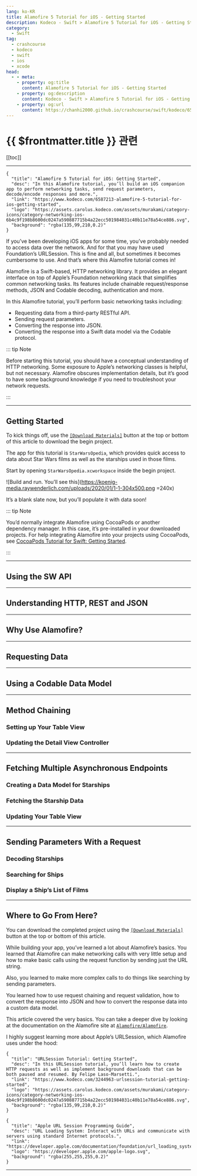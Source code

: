 ```yaml
---
lang: ko-KR
title: Alamofire 5 Tutorial for iOS - Getting Started
description: Kodeco - Swift > Alamofire 5 Tutorial for iOS - Getting Started
category:
  - Swift
tag: 
  - crashcourse
  - kodeco
  - swift
  - ios
  - xcode
head:
  - - meta:
    - property: og:title
      content: Alamofire 5 Tutorial for iOS - Getting Started
    - property: og:description
      content: Kodeco - Swift > Alamofire 5 Tutorial for iOS - Getting Started
    - property: og:url
      content: https://chanhi2000.github.io/crashcourse/swift/kodeco/6587213-alamofire-5-tutorial-for-ios-getting-started.html
---
```


# {{ $frontmatter.title }} 관련

[[toc]]

---

```component VPCard
{
  "title": "Alamofire 5 Tutorial for iOS: Getting Started",
  "desc": "In this Alamofire tutorial, you’ll build an iOS companion app to perform networking tasks, send request parameters, decode/encode responses and more.",
  "link": "https://www.kodeco.com/6587213-alamofire-5-tutorial-for-ios-getting-started",
  "logo": "https://assets.carolus.kodeco.com/assets/murakami/category-icons/category-networking-ios-6b4c9f198b8600dc0247a590887715b4a22ecc501984031c40b11e78a54ce886.svg",
  "background": "rgba(135,99,210,0.2)"
}
```

If you’ve been developing iOS apps for some time, you’ve probably needed to access data over the network. And for that you may have used Foundation’s URLSession. This is fine and all, but sometimes it becomes cumbersome to use. And that’s where this Alamofire tutorial comes in!

Alamofire is a Swift-based, HTTP networking library. It provides an elegant interface on top of Apple’s Foundation networking stack that simplifies common networking tasks. Its features include chainable request/response methods, JSON and Codable decoding, authentication and more.

In this Alamofire tutorial, you’ll perform basic networking tasks including:

- Requesting data from a third-party RESTful API.
- Sending request parameters.
- Converting the response into JSON.
- Converting the response into a Swift data model via the Codable protocol.

::: tip Note

Before starting this tutorial, you should have a conceptual understanding of HTTP networking. Some exposure to Apple’s networking classes is helpful, but not necessary. Alamofire obscures implementation details, but it’s good to have some background knowledge if you need to troubleshoot your network requests.

:::

---

## Getting Started

To kick things off, use the [<FontIcon icon="fas fa-download"/>`[Download Materials]`][download-material] button at the top or bottom of this article to download the begin project.

The app for this tutorial is `StarWarsOpedia`, which provides quick access to data about Star Wars films as well as the starships used in those films.

Start by opening <FontIcon icon="iconfont icon-file"/>`StarWarsOpedia.xcworkspace` inside the begin project.

![Build and run. You’ll see this](https://koenig-media.raywenderlich.com/uploads/2020/01/1-1-304x500.png =240x)

It’s a blank slate now, but you’ll populate it with data soon!

::: tip Note

You’d normally integrate Alamofire using CocoaPods or another dependency manager. In this case, it’s pre-installed in your downloaded projects. For help integrating Alamofire into your projects using CocoaPods, see [CocoaPods Tutorial for Swift: Getting Started](https://www.kodeco.com/7076593-cocoapods-tutorial-for-swift-getting-started).

:::

---

## Using the SW API

---

## Understanding HTTP, REST and JSON

---

## Why Use Alamofire?

---

## Requesting Data

---

## Using a Codable Data Model

---

## Method Chaining

### Setting up Your Table View

### Updating the Detail View Controller

---

## Fetching Multiple Asynchronous Endpoints

### Creating a Data Model for Starships

### Fetching the Starship Data

### Updating Your Table View

---

## Sending Parameters With a Request

### Decoding Starships

### Searching for Ships

### Display a Ship’s List of Films

---

## Where to Go From Here?

You can download the completed project using the [<FontIcon icon="fas fa-download"/>`[Download Materials]`][download-material] button at the top or bottom of this article.

While building your app, you’ve learned a lot about Alamofire’s basics. You learned that Alamofire can make networking calls with very little setup and how to make basic calls using the request function by sending just the URL string.

Also, you learned to make more complex calls to do things like searching by sending parameters.

You learned how to use request chaining and request validation, how to convert the response into JSON and how to convert the response data into a custom data model.

This article covered the very basics. You can take a deeper dive by looking at the documentation on the Alamofire site at [<FontIcon icon="iconfont icon-github"/>`Alamofire/Alamofire`](https://github.com/Alamofire/Alamofire).

I highly suggest learning more about Apple’s URLSession, which Alamofire uses under the hood:

```component VPCard
{
  "title": "URLSession Tutorial: Getting Started",
  "desc": "In this URLSession tutorial, you’ll learn how to create HTTP requests as well as implement background downloads that can be both paused and resumed. By Felipe Laso-Marsetti.",
  "link": "https://www.kodeco.com/3244963-urlsession-tutorial-getting-started",
  "logo": "https://assets.carolus.kodeco.com/assets/murakami/category-icons/category-networking-ios-6b4c9f198b8600dc0247a590887715b4a22ecc501984031c40b11e78a54ce886.svg",
  "background": "rgba(135,99,210,0.2)"
}
```

```component VPCard
{
  "title": "Apple URL Session Programming Guide",
  "desc": "URL Loading System: Interact with URLs and communicate with servers using standard Internet protocols.",
  "link": "https://developer.apple.com/documentation/foundation/url_loading_system",
  "logo": "https://developer.apple.com/apple-logo.svg",
  "background": "rgba(255,255,255,0.2)"
}
```

---

<TagLinks />

[download-material]: https://koenig-media.raywenderlich.com/uploads/2020/02/StarWarsOpedia.zip